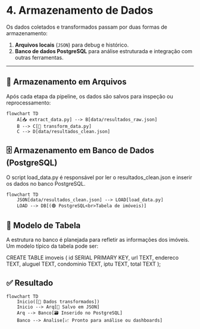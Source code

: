 # 4. Armazenamento de Dados

Os dados coletados e transformados passam por duas formas de armazenamento:

1. **Arquivos locais** (`JSON`) para debug e histórico.
2. **Banco de dados PostgreSQL** para análise estruturada e integração com outras ferramentas.

---

## 📁 Armazenamento em Arquivos

Após cada etapa da pipeline, os dados são salvos para inspeção ou reprocessamento:

```mermaid
flowchart TD
    A[📥 extract_data.py] --> B[data/resultados_raw.json]
    B --> C[🧹 transform_data.py]
    C --> D[data/resultados_clean.json]
```

## 🗄️ Armazenamento em Banco de Dados (PostgreSQL)
O script load_data.py é responsável por ler o resultados_clean.json e inserir os dados no banco PostgreSQL.

```mermaid
flowchart TD
    JSON[data/resultados_clean.json] --> LOAD[load_data.py]
    LOAD --> DB[(🟢 PostgreSQL<br>Tabela de imóveis)]
```

## 🧱 Modelo de Tabela
A estrutura no banco é planejada para refletir as informações dos imóveis. Um modelo típico da tabela pode ser:

CREATE TABLE imoveis (
    id SERIAL PRIMARY KEY,
    url TEXT,
    endereco TEXT,
    aluguel TEXT,
    condominio TEXT,
    iptu TEXT,
    total TEXT
);


## ✅ Resultado
```mermaid
flowchart TD
    Inicio([🚀 Dados transformados])
    Inicio --> Arq[📁 Salvo em JSON]
    Arq --> Banco[🗃️ Inserido no PostgreSQL]
    Banco --> Analise[📈 Pronto para análise ou dashboards]
```